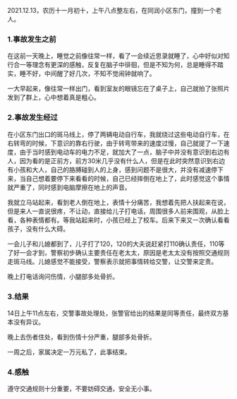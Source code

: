 2021.12.13，农历十一月初十，上午八点整左右，在同润小区东门，撞到一个老人。

### 1.事故发生之前

在这前一天晚上，睡觉之前像往常一样，看了一会续近思录就睡了，心中好似对知行合一等理念有更深的感触，反复在脑子中徘徊，但是不知为何，总是睡得不踏实，睡不好，中间醒了好几次，不知不觉闹钟就响了。

一大早起来，像往常一样出门，看到室友的眼镜忘在了桌子上，自己就拍了张照片发到了群上，心中想着真是粗心。

### 2.事故发生经过

在小区东门出口的斑马线上，停了两辆电动自行车，我就绕过这些电动自行车，在右转弯的时候，下意识的靠右行驶，由于转弯带来的速度过慢，自己就提了一下速度，由于当时感到电动车的电力不足，就加大了一点，脑子中并没有意识到右边有人，因为看的是正前方，前方30米几乎没有什么人，但是在此时突然意识到右边有小孩和大人，自己的胳膊碰到人的上身，感到问题不是很大，并没有减速停下来，当自己想着要停下来看看的时候，自己已经摔倒在地上了，此时感觉这个事情就严重了，同时感到电脑摩擦在地上的声音。

我就立马站起来，看到老人倒在地上，表情十分痛苦，我想着先把人扶起来在说，但是来人一直说很疼，不让动，直接给儿子打电话，周围很多人前来围观，从脸上看，各种表情都有。等我站起来时，小孩已经上了校车。后来下来又一次确认看看孩子，没有什么大碍。

一会儿子和儿媳都到了，儿子打了120，120的大夫说赶紧打110确认责任，110等了好一会才到，警察初步确认主要责任在老太太，原因是老太太没有按照交通规则走斑马线。儿媳感觉不能接受，警察表示就把事情转给交警，让交警来定责。

晚上打电话询问伤情，小腿部多处骨折。

### 3.结果

14日上午11点左右，交警事故处理处，张警官给出的结果是同等责任，最终双方基本没有异议。

晚上去伤者住处，看到伤情十分严重，腿部多处骨折。

一周之后，家属决定一万元私了，此事结束。

### 4.感触

遵守交通规则十分重要，不要妨碍交通，安全无小事。



